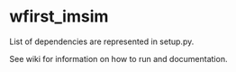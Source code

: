# wfirst_imsim

List of dependencies are represented in setup.py.

See wiki for information on how to run and documentation.
